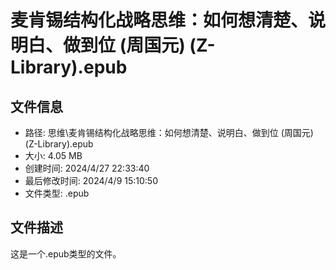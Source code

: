 ﻿# 麦肯锡结构化战略思维：如何想清楚、说明白、做到位 (周国元) (Z-Library).epub

## 文件信息
- 路径: 思维\麦肯锡结构化战略思维：如何想清楚、说明白、做到位 (周国元) (Z-Library).epub
- 大小: 4.05 MB
- 创建时间: 2024/4/27 22:33:40
- 最后修改时间: 2024/4/9 15:10:50
- 文件类型: .epub

## 文件描述
这是一个.epub类型的文件。

